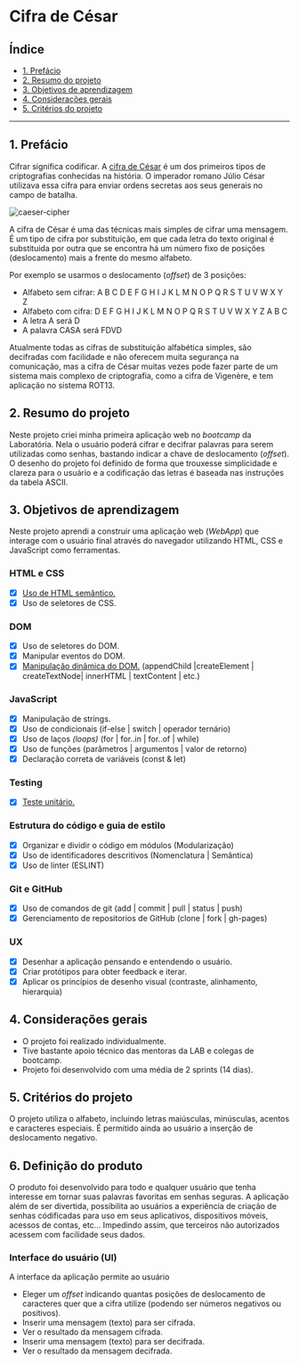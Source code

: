 # Cifra de César

## Índice

* [1. Prefácio](#1-prefácio)
* [2. Resumo do projeto](#2-resumo-do-projeto)
* [3. Objetivos de aprendizagem](#3-objetivos-de-aprendizagem)
* [4. Considerações gerais](#4-considerações-gerais)
* [5. Critérios do projeto](#5-critérios-do-projeto)

***

## 1. Prefácio

Cifrar significa codificar. A [cifra de
César](https://pt.wikipedia.org/wiki/Cifra_de_C%C3%A9sar) é um dos primeiros
tipos de criptografias conhecidas na história. O imperador romano Júlio César
utilizava essa cifra para enviar ordens secretas aos seus generais no campo de
batalha.

![caeser-cipher](https://user-images.githubusercontent.com/11894994/60990999-07ffdb00-a320-11e9-87d0-b7c291bc4cd1.png)

A cifra de César é uma das técnicas mais simples de cifrar uma mensagem. É um
tipo de cifra por substituição, em que cada letra do texto original é
substituida por outra que se encontra há um número fixo de posições
(deslocamento) mais a frente do mesmo alfabeto.

Por exemplo se usarmos o deslocamento (_offset_) de 3 posições:

* Alfabeto sem cifrar: A B C D E F G H I J K L M N O P Q R S T U V W X Y Z
* Alfabeto com cifra:  D E F G H I J K L M N O P Q R S T U V W X Y Z A B C
* A letra A será D
* A palavra CASA será FDVD

Atualmente todas as cifras de substituição alfabética simples, são decifradas
com facilidade e não oferecem muita segurança na comunicação, mas a cifra de César
muitas vezes pode fazer parte de um sistema mais complexo de criptografia, como
a cifra de Vigenère, e tem aplicação no sistema ROT13.

## 2. Resumo do projeto

Neste projeto criei minha primeira aplicação web no _bootcamp_ da Laboratória.
Nela o usuário poderá cifrar e decifrar palavras para serem utilizadas como senhas, bastando indicar a chave de deslocamento (_offset_).
O desenho do projeto foi definido de forma que trouxesse simplicidade e clareza para o usuário e a codificação das letras é baseada nas instruções da tabela ASCII.

## 3. Objetivos de aprendizagem

Neste projeto aprendi a construir uma aplicação web (_WebApp_) que interage com o usuário final através do navegador utilizando HTML, CSS e JavaScript como ferramentas.

### HTML e CSS

* [x] [Uso de HTML semântico.](https://developer.mozilla.org/pt-BR/docs/Glossario/Semantica#Sem%C3%A2ntica_em_HTML)
* [x] Uso de seletores de CSS.

### DOM

* [x] Uso de seletores do DOM.
* [x] Manipular eventos do DOM.
* [x] [Manipulação dinâmica do DOM.](https://developer.mozilla.org/pt-BR/docs/DOM/Referencia_do_DOM/Introdu%C3%A7%C3%A3o)
(appendChild |createElement | createTextNode| innerHTML | textContent | etc.)

### JavaScript

* [x] Manipulação de strings.
* [x] Uso de condicionais (if-else | switch | operador ternário)
* [x] Uso de laços _(loops)_ (for | for..in | for..of | while)
* [x] Uso de funções (parâmetros | argumentos | valor de retorno)
* [x] Declaração correta de variáveis (const & let)

### Testing

* [x] [Teste unitário.](https://jestjs.io/docs/pt-BR/getting-started)

### Estrutura do código e guia de estilo

* [x] Organizar e dividir o código em módulos (Modularização)
* [x] Uso de identificadores descritivos (Nomenclatura | Semântica)
* [x] Uso de linter (ESLINT)

### Git e GitHub

* [x] Uso de comandos de git (add | commit | pull | status | push)
* [x] Gerenciamento de repositorios de GitHub (clone | fork | gh-pages)

### UX

* [x] Desenhar a aplicação pensando e entendendo o usuário.
* [x] Criar protótipos para obter feedback e iterar.
* [x] Aplicar os princípios de desenho visual (contraste, alinhamento, hierarquia)

## 4. Considerações gerais
* O projeto foi realizado individualmente.
* Tive bastante apoio técnico das mentoras da LAB e colegas de bootcamp.
* Projeto foi desenvolvido com uma média de 2 sprints (14 dias).

## 5. Critérios do projeto

O projeto utiliza o alfabeto, incluindo letras maiúsculas, minúsculas, acentos e caracteres especiais.
É permitido ainda ao usuário a inserção de deslocamento negativo.

## 6. Definição do produto

O produto foi desenvolvido para todo e qualquer usuário que tenha interesse em  tornar suas palavras favoritas em senhas seguras.
A aplicação além de ser divertida, possibilita ao usuários a experiência de criação de senhas códificadas para uso em seus aplicativos, 
dispositivos móveis, acessos de contas, etc... 
Impedindo assim, que terceiros não autorizados acessem com facilidade seus dados.

### Interface do usuário (UI)

A interface da aplicação permite ao usuário

* Eleger um _offset_ indicando quantas posições de deslocamento de caracteres
  quer que a cifra utilize (podendo ser números negativos ou positivos).
* Inserir uma mensagem (texto) para ser cifrada.
* Ver o resultado da mensagem cifrada.
* Inserir uma mensagem (texto) para ser decifrada.
* Ver o resultado da mensagem decifrada.

